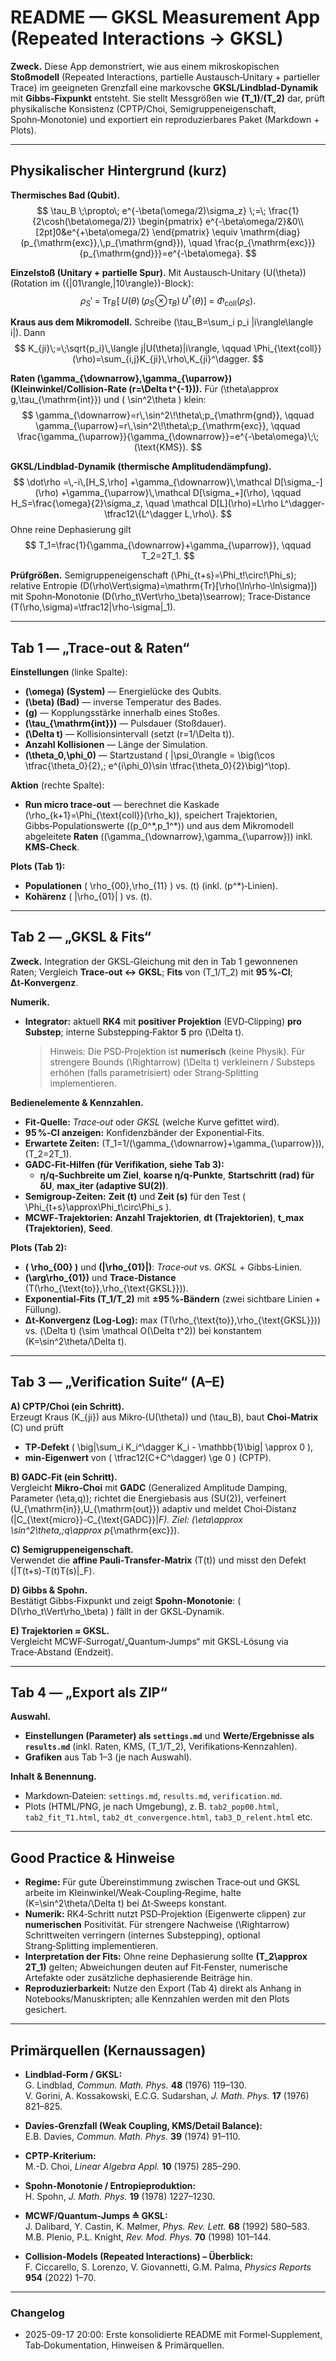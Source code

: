 
<!-- Math uses $$ ... $$ delimiters throughout -->

# README — GKSL Measurement App (Repeated Interactions → GKSL)

**Zweck.** Diese App demonstriert, wie aus einem mikroskopischen **Stoßmodell** (Repeated Interactions, partielle Austausch‑Unitary + partieller Trace) im geeigneten Grenzfall eine markovsche **GKSL/Lindblad‑Dynamik** mit **Gibbs‑Fixpunkt** entsteht. Sie stellt Messgrößen wie **\(T_1\)**/**\(T_2\)** dar, prüft physikalische Konsistenz (CPTP/Choi, Semigruppeneigenschaft, Spohn‑Monotonie) und exportiert ein reproduzierbares Paket (Markdown + Plots).

---

## Physikalischer Hintergrund (kurz)

**Thermisches Bad (Qubit).**
$$
\tau_B \;\propto\; e^{-\beta(\omega/2)\sigma_z}
\;=\;
\frac{1}{2\cosh(\beta\omega/2)}
\begin{pmatrix}
e^{-\beta\omega/2}&0\\[2pt]0&e^{+\beta\omega/2}
\end{pmatrix}
\equiv
\mathrm{diag}(p_{\mathrm{exc}},\,p_{\mathrm{gnd}}),
\quad
\frac{p_{\mathrm{exc}}}{p_{\mathrm{gnd}}}=e^{-\beta\omega}.
$$

**Einzelstoß (Unitary + partielle Spur).**
Mit Austausch‑Unitary \(U(\theta)\) (Rotation im \(\{|01\rangle,|10\rangle\}\)-Block):
$$
\rho_S' \;=\; \mathrm{Tr}_B\!\big[\,U(\theta)\,\big(\rho_S\!\otimes\!\tau_B\big)\,U^\dagger(\theta)\big]
\;=\;\Phi_{\text{coll}}(\rho_S).
$$

**Kraus aus dem Mikromodell.**
Schreibe \(\tau_B=\sum_i p_i |i\rangle\langle i|\). Dann
$$
K_{ji}\;=\;\sqrt{p_i}\,\langle j|U(\theta)|i\rangle,
\qquad
\Phi_{\text{coll}}(\rho)=\sum_{i,j}K_{ji}\,\rho\,K_{ji}^\dagger.
$$

**Raten \(\gamma_{\downarrow},\gamma_{\uparrow}\) (Kleinwinkel/Collision‑Rate \(r=\Delta t^{-1}\)).**
Für \(\theta\approx g\,\tau_{\mathrm{int}}\) und \( \sin^2\theta \) klein:
$$
\gamma_{\downarrow}=r\,\sin^2\!\theta\;p_{\mathrm{gnd}},
\qquad
\gamma_{\uparrow}=r\,\sin^2\!\theta\;p_{\mathrm{exc}},
\qquad
\frac{\gamma_{\uparrow}}{\gamma_{\downarrow}}=e^{-\beta\omega}\;\;(\text{KMS}).
$$

**GKSL/Lindblad‑Dynamik (thermische Amplitudendämpfung).**
$$
\dot\rho
=\,-i\,[H_S,\rho]
+\gamma_{\downarrow}\,\mathcal D[\sigma_-](\rho)
+\gamma_{\uparrow}\,\mathcal D[\sigma_+](\rho),
\qquad
H_S=\frac{\omega}{2}\sigma_z,
\quad
\mathcal D[L](\rho)=L\rho L^\dagger-\tfrac12\{L^\dagger L,\rho\}.
$$
Ohne reine Dephasierung gilt
$$
T_1=\frac{1}{\gamma_{\downarrow}+\gamma_{\uparrow}},
\qquad
T_2=2T_1.
$$

**Prüfgrößen.**
Semigruppeneigenschaft \(\Phi_{t+s}=\Phi_t\!\circ\!\Phi_s\);
relative Entropie
\(D(\rho\Vert\sigma)=\mathrm{Tr}[\rho(\ln\rho-\ln\sigma)]\)
mit Spohn‑Monotonie \(D(\rho_t\Vert\rho_\beta)\searrow\);
Trace‑Distance
\(T(\rho,\sigma)=\tfrac12\|\rho-\sigma\|_1\).

---

## Tab 1 — „Trace‑out & Raten“

**Einstellungen** (linke Spalte):
- **\(\omega\) (System)** — Energielücke des Qubits.
- **\(\beta\) (Bad)** — inverse Temperatur des Bades.
- **\(g\)** — Kopplungsstärke innerhalb eines Stoßes.
- **\(\tau_{\mathrm{int}}\)** — Pulsdauer (Stoßdauer).
- **\(\Delta t\)** — Kollisionsintervall (setzt \(r=1/\Delta t\)).
- **Anzahl Kollisionen** — Länge der Simulation.
- **\(\theta_0,\phi_0\)** — Startzustand \( |\psi_0\rangle =
\big(\cos \tfrac{\theta_0}{2},\; e^{i\phi_0}\sin \tfrac{\theta_0}{2}\big)^\top\).

**Aktion** (rechte Spalte):
- **Run micro trace‑out** — berechnet die Kaskade
  \(\rho_{k+1}=\Phi_{\text{coll}}(\rho_k)\), speichert Trajektorien, Gibbs‑Populationswerte \((p_0^\*,p_1^\*)\) und aus dem Mikromodell abgeleitete **Raten** \((\gamma_{\downarrow},\gamma_{\uparrow})\) inkl. **KMS‑Check**.

**Plots (Tab 1):**
- **Populationen** \( \rho_{00},\rho_{11} \) vs. \(t\) (inkl. \(p^\*\)‑Linien).
- **Kohärenz** \( |\rho_{01}| \) vs. \(t\).

---

## Tab 2 — „GKSL & Fits“

**Zweck.** Integration der GKSL‑Gleichung mit den in Tab 1 gewonnenen Raten; Vergleich **Trace‑out ↔ GKSL**; **Fits** von \(T_1/T_2\) mit **95 %‑CI**; **Δt‑Konvergenz**.

**Numerik.**
- **Integrator:** aktuell **RK4** mit **positiver Projektion** (EVD‑Clipping) **pro Substep**; interne Substepping‑Faktor **5** pro \(\Delta t\).
  > Hinweis: Die PSD‑Projektion ist **numerisch** (keine Physik). Für strengere Bounds \(\Rightarrow\) \(\Delta t\) verkleinern / Substeps erhöhen (falls parametrisiert) oder Strang‑Splitting implementieren.

**Bedienelemente & Kennzahlen.**
- **Fit‑Quelle:** *Trace‑out* oder *GKSL* (welche Kurve gefittet wird).
- **95 %‑CI anzeigen:** Konfidenzbänder der Exponential‑Fits.
- **Erwartete Zeiten:** \(T_1=1/(\gamma_{\downarrow}+\gamma_{\uparrow})\), \(T_2=2T_1\).
- **GADC‑Fit‑Hilfen (für Verifikation, siehe Tab 3):**
  - **η/q‑Suchbreite um Ziel**, **koarse η/q‑Punkte**, **Startschritt (rad) für δU**, **max\_iter (adaptive SU(2))**.
- **Semigroup‑Zeiten:** **Zeit \(t\)** und **Zeit \(s\)** für den Test \( \Phi_{t+s}\approx\Phi_t\circ\Phi_s \).
- **MCWF‑Trajektorien:** **Anzahl Trajektorien**, **dt (Trajektorien)**, **t\_max (Trajektorien)**, **Seed**.

**Plots (Tab 2):**
- **\( \rho_{00} \)** und **\(|\rho_{01}|\)**: *Trace‑out* vs. *GKSL* + Gibbs‑Linien.
- **\(\arg\rho_{01}\)** und **Trace‑Distance** \(T(\rho_{\text{to}},\rho_{\text{GKSL}})\).
- **Exponential‑Fits \(T_1/T_2\)** mit **±95 %‑Bändern** (zwei sichtbare Linien + Füllung).
- **Δt‑Konvergenz (Log‑Log):** max \(T(\rho_{\text{to}},\rho_{\text{GKSL}})\) vs. \(\Delta t\) \(\sim \mathcal O(\Delta t^2)\) bei konstantem \(K=\sin^2\theta/\Delta t\).

---

## Tab 3 — „Verification Suite“ (A–E)

**A) CPTP/Choi (ein Schritt).**  
Erzeugt Kraus \(K_{ji}\) aus Mikro‑\(U(\theta)\) und \(\tau_B\), baut **Choi‑Matrix** \(C\) und prüft
- **TP‑Defekt** \( \big\|\sum_i K_i^\dagger K_i - \mathbb{1}\big\| \approx 0 \),
- **min‑Eigenwert** von \( \tfrac12(C+C^\dagger) \ge 0 \) (CPTP).

**B) GADC‑Fit (ein Schritt).**  
Vergleicht **Mikro‑Choi** mit **GADC** (Generalized Amplitude Damping, Parameter \(\eta,q\)); richtet die Energiebasis aus (SU(2)), verfeinert \(U_{\mathrm{in}},U_{\mathrm{out}}\) adaptiv und meldet Choi‑Distanz \(\|C_{\text{micro}}-C_{\text{GADC}}\|_F\). Ziel: \(\eta\approx \sin^2\theta,\;q\approx p_{\mathrm{exc}}\).

**C) Semigruppeneigenschaft.**  
Verwendet die **affine Pauli‑Transfer‑Matrix** \(T(t)\) und misst den Defekt \(\|T(t+s)-T(t)T(s)\|_F\).

**D) Gibbs & Spohn.**  
Bestätigt Gibbs‑Fixpunkt und zeigt **Spohn‑Monotonie**: \( D(\rho_t\Vert\rho_\beta) \) fällt in der GKSL‑Dynamik.

**E) Trajektorien ≈ GKSL.**  
Vergleicht MCWF‑Surrogat/„Quantum‑Jumps“ mit GKSL‑Lösung via Trace‑Abstand (Endzeit).

---

## Tab 4 — „Export als ZIP“

**Auswahl.**
- **Einstellungen (Parameter) als `settings.md`** und **Werte/Ergebnisse als `results.md`** (inkl. Raten, KMS, \(T_1/T_2\), Verifikations‑Kennzahlen).
- **Grafiken** aus Tab 1–3 (je nach Auswahl).

**Inhalt & Benennung.**
- Markdown‑Dateien: `settings.md`, `results.md`, `verification.md`.
- Plots (HTML/PNG, je nach Umgebung), z. B. `tab2_pop00.html`, `tab2_fit_T1.html`, `tab2_dt_convergence.html`, `tab3_D_relent.html` etc.

---

## Good Practice & Hinweise

- **Regime:** Für gute Übereinstimmung zwischen Trace‑out und GKSL arbeite im Kleinwinkel/Weak‑Coupling‑Regime, halte \(K=\sin^2\theta/\Delta t\) bei Δt‑Sweeps konstant.
- **Numerik:** RK4‑Schritt nutzt PSD‑Projektion (Eigenwerte clippen) zur **numerischen** Positivität. Für strengere Nachweise \(\Rightarrow\) Schrittweiten verringern (internes Substepping), optional Strang‑Splitting implementieren.
- **Interpretation der Fits:** Ohne reine Dephasierung sollte **\(T_2\approx 2T_1\)** gelten; Abweichungen deuten auf Fit‑Fenster, numerische Artefakte oder zusätzliche dephasierende Beiträge hin.
- **Reproduzierbarkeit:** Nutze den Export (Tab 4) direkt als Anhang in Notebooks/Manuskripten; alle Kennzahlen werden mit den Plots gesichert.

---

## Primärquellen (Kernaussagen)

- **Lindblad‑Form / GKSL:**  
  G. Lindblad, *Commun. Math. Phys.* **48** (1976) 119–130.  
  V. Gorini, A. Kossakowski, E.C.G. Sudarshan, *J. Math. Phys.* **17** (1976) 821–825.

- **Davies‑Grenzfall (Weak Coupling, KMS/Detail Balance):**  
  E.B. Davies, *Commun. Math. Phys.* **39** (1974) 91–110.

- **CPTP‑Kriterium:**  
  M.-D. Choi, *Linear Algebra Appl.* **10** (1975) 285–290.

- **Spohn‑Monotonie / Entropieproduktion:**  
  H. Spohn, *J. Math. Phys.* **19** (1978) 1227–1230.

- **MCWF/Quantum‑Jumps ≙ GKSL:**  
  J. Dalibard, Y. Castin, K. Mølmer, *Phys. Rev. Lett.* **68** (1992) 580–583.  
  M.B. Plenio, P.L. Knight, *Rev. Mod. Phys.* **70** (1998) 101–144.

- **Collision‑Models (Repeated Interactions) – Überblick:**  
  F. Ciccarello, S. Lorenzo, V. Giovannetti, G.M. Palma, *Physics Reports* **954** (2022) 1–70.

---

### Changelog

- 2025-09-17 20:00: Erste konsolidierte README mit Formel‑Supplement, Tab‑Dokumentation, Hinweisen & Primärquellen.
